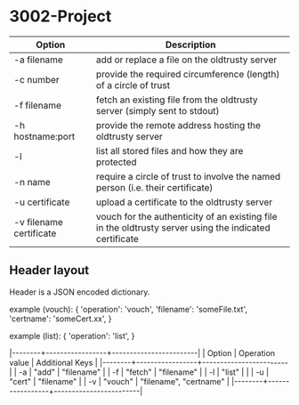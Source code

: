 # 3002-Project

| Option | Description |
| ------ | ----------- |
| -a filename | add or replace a file on the oldtrusty server
| -c number | provide the required circumference (length) of a circle of trust
| -f filename | fetch an existing file from the oldtrusty server (simply sent to stdout)
| -h hostname:port | provide the remote address hosting the oldtrusty server
| -l | list all stored files and how they are protected
| -n name | require a circle of trust to involve the named person (i.e. their certificate)
| -u certificate | upload a certificate to the oldtrusty server
| -v filename certificate | vouch for the authenticity of an existing file in the oldtrusty server using the indicated certificate


## Header layout
Header is a JSON encoded dictionary.

example (vouch):
{
  'operation': 'vouch',
  'filename': 'someFile.txt',
  'certname': 'someCert.xx',
}

example (list):
{
  'operation': 'list',
}

|--------+-----------------+------------------------|
| Option | Operation value | Additional Keys        |
|--------+-----------------+------------------------|
| -a     | "add"           | "filename"             |
| -f     | "fetch"         | "filename"             |
| -l     | "list"          |                        |
| -u     | "cert"          | "filename"             |
| -v     | "vouch"         | "filename", "certname" |
|--------+-----------------+------------------------|



